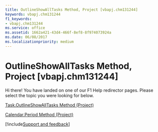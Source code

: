 ```yaml
---
title: OutlineShowAllTasks Method, Project [vbapj.chm131244]
keywords: vbapj.chm131244
f1_keywords:
- vbapj.chm131244
ms.service: office
ms.assetid: 1662a421-43d4-466f-8ef8-8f974073924a
ms.date: 06/08/2017
ms.localizationpriority: medium
---
```



# OutlineShowAllTasks Method, Project [vbapj.chm131244]

Hi there! You have landed on one of our F1 Help redirector pages. Please select the topic you were looking for below.

[Task.OutlineShowAllTasks Method (Project)](https://msdn.microsoft.com/library/eb6bd9f7-52e4-fb57-b8da-b64f7615c072%28Office.15%29.aspx)

[Calendar.Period Method (Project)](https://msdn.microsoft.com/library/b717bcbe-654b-5791-2002-d65e2a96617f%28Office.15%29.aspx)

[!include[Support and feedback](~/includes/feedback-boilerplate.md)]
